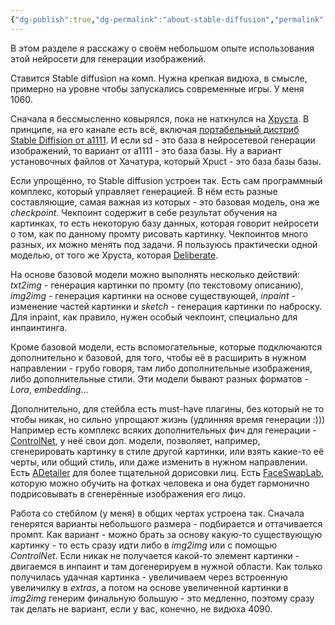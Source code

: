 ```yaml
---
{"dg-publish":true,"dg-permalink":"about-stable-diffusion","permalink":"/about-stable-diffusion/","pinned":true,"tags":["sd"],"created":"2023-10-29T21:51:18.536+07:00","updated":"2024-03-03T12:17:42.850+07:00"}
---
```


В этом разделе я расскажу о своём небольшом опыте использования этой нейросети для генерации изображений.

Ставится Stable diffusion на комп. Нужна крепкая видюха, в смысле, примерно на уровне чтобы запускались современные игры. У меня 1060.  
  
Сначала я бессмысленно ковырялся, пока не наткнулся на [Хруста]([https://youtube.com/@XpucT](https://youtube.com/@XpucT)). В принципе, на его канале есть всё, включая [портабельный дистриб Stable Diffision от a1111](https://github.com/serpotapov/stable-diffusion-portable). И если sd - это база в нейросетевой генерации изображений, то вариант от a1111 - это база базы.  Ну а вариант установочных файлов от Хачатура, который Xpuct - это база базы базы.
  
Если упрощённо, то Stable diffusion устроен так. Есть сам программный комплекс, который управляет генерацией. В нём есть разные составляющие, самая важная из которых - это базовая модель, она же *checkpoint*. Чекпоинт содержит в себе результат обучения на картинках, то есть некоторую базу данных, которая говорит нейросети о том, как по данному промту рисовать картинку. Чекпоинтов много разных, их можно менять под задачи. Я пользуюсь практически одной моделью, от того же Хруста, которая [Deliberate](https://huggingface.co/XpucT/Deliberate/tree/main).
  
На основе базовой модели можно выполнять несколько действий: *txt2img* - генерация картинки по промту (по текстовому описанию), *img2img* - генерация картинки на основе существующей, *inpaint* - изменение частей картинки и *sketch* - генерация картинки по наброску. Для inpaint, как правило, нужен особый чекпоинт, специально для инпаинтинга.  
  
Кроме базовой модели, есть вспомогательные, которые подключаются дополнительно к базовой, для того, чтобы её в расширить в нужном направлении - грубо говоря, там либо дополнительные изображения, либо дополнительные стили. Эти модели бывают разных форматов - *Lora*, *embedding*...  
  
Дополнительно, для стейбла есть must-have плагины, без который не то чтобы никак, но сильно упрощают жизнь (удлинняя время генерации :))) Например есть комплекс всяких дополнительных фич для генерации - [ControlNet](https://github.com/Mikubill/sd-webui-controlnet), у неё свои доп. модели, позволяет, например, сгенерировать картинку в стиле другой картинки, или взять какие-то её черты, или общий стиль, или даже изменить в нужном направлении. Есть [ADetailer](https://github.com/Bing-su/adetailer) для более тщательной дорисовки лиц. Есть [FaceSwapLab](https://github.com/glucauze/sd-webui-faceswaplab), которую можно обучить на фотках человека и она будет гармонично подрисовывать в сгенерённые изображения его лицо.  
  
Работа со стебйлом (у меня) в общих чертах устроена так. Сначала генерятся варианты небольшого размера - подбирается и оттачивается промпт. Как вариант - можно брать за основу какую-то существующую картинку - то есть сразу идти либо в *img2img* или с помощью *ControlNet*. Если никак не получается какой-то элемент картинки - двигаемся в инпаинт и там догенерируем в нужной области. Как только получилась удачная картинка - увеличиваем через встроенную увеличилку в *extras*, а потом на основе увеличенной картинки в *img2img* генерим финальную большую - это медленно, поэтому сразу так делать не вариант, если у вас, конечно, не видюха 4090.